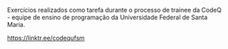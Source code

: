 Exercícios realizados como tarefa durante o processo de trainee da CodeQ - equipe de ensino de programação da Universidade Federal de Santa Maria.

https://linktr.ee/codequfsm
